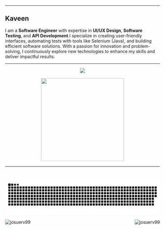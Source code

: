 <hr>


<h2> Kaveen </h2>

I am a <b>Software Engineer</b> with expertise in <b>UI/UX Design</b>, <b>Software Testing</b>, and <b>API Development</b>.I specialize in creating 
user-friendly interfaces, automating tests with tools like Selenium (Java), and building  efficient software solutions. 
With a passion for innovation and problem-solving, I continuously explore new technologies to enhance my skills and 
deliver impactful results.

<hr>

<p align='center'>
<img src="https://readme-typing-svg.herokuapp.com?color=%2336BCF7&size=25&center=true&vCenter=true&width=433&height=75&lines=I'm+Kaveen+Deshapriya;B.tech+Software+Technology+Student;Baking+Projects+For+you;%40Kaveen1212">
</p>
<p align='center'>
<img src="https://media.giphy.com/media/QvpqTCiEcwtvx6wwJK/giphy.gif" width="270" height="270" frameBorder="0" class="giphy-embed" allowFullScreen></img></p>
<hr>
<br>

![snake gif](https://github.com/Kaveen1212/Kaveen1212/blob/output/github-snake-dark.svg)
<div>
<p>
    <a align="left">
      <p><img align="left" 
  src="https://github-readme-stats.vercel.app/api/top-langs?username=Kaveen1212&show_icons=true&theme=dark&locale=en&hide=jupyter%20notebook,lex,&langs_count=8" alt="josuerv99" /></p></a>
    <a align="right"><p>&nbsp;<img align="right" src="https://github-readme-stats.vercel.app/api?username=Kaveen1212&show_icons=true&theme=dark&locale=en" alt="josuerv99" /></p></a>  
  </p>
</div>
